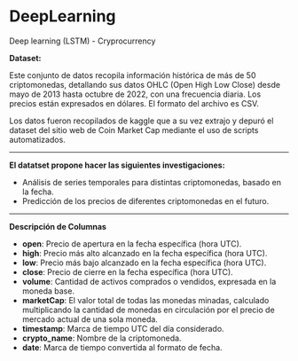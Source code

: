 # DeepLearning
Deep learning (LSTM) - Cryprocurrency



**Dataset:**

Este conjunto de datos recopila información histórica de más de 50 criptomonedas, detallando sus datos OHLC (Open High Low Close) desde mayo de 2013 hasta octubre de 2022, con una frecuencia diaria. Los precios están expresados en dólares. El formato del archivo es CSV.

Los datos fueron recopilados de kaggle que a su vez extrajo y depuró el dataset del sitio web de Coin Market Cap mediante el uso de scripts automatizados.

________

**El datatset propone hacer las siguientes investigaciones:**

- Análisis de series temporales para distintas criptomonedas, basado en la fecha.
- Predicción de los precios de diferentes criptomonedas en el futuro.
_________


**Descripción de Columnas**

- **open**: Precio de apertura en la fecha específica (hora UTC).
- **high**: Precio más alto alcanzado en la fecha específica (hora UTC).
- **low**: Precio más bajo alcanzado en la fecha específica (hora UTC).
- **close**: Precio de cierre en la fecha específica (hora UTC).
- **volume**: Cantidad de activos comprados o vendidos, expresada en la moneda base.
- **marketCap**: El valor total de todas las monedas minadas, calculado multiplicando la cantidad de monedas en circulación por el precio de mercado actual de una sola moneda.
- **timestamp**: Marca de tiempo UTC del día considerado.
- **crypto_name**: Nombre de la criptomoneda.
- **date**: Marca de tiempo convertida al formato de fecha.
